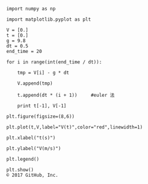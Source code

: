     import numpy as np 

    import matplotlib.pyplot as plt

    V = [0.]  
    t = [0.] 
    g = 9.8 
    dt = 0.5 
    end_time = 20

    for i in range(int(end_time / dt)):

	    tmp = V[i] - g * dt

	    V.append(tmp)

	    t.append(dt * (i + 1))     #euler 法

	    print t[-1], V[-1]

    plt.figure(figsize=(8,6)) 

    plt.plot(t,V,label="V(t)",color="red",linewidth=1)

    plt.xlabel("t(s)") 

    plt.ylabel("V(m/s)") 

    plt.legend()  

    plt.show()  
    © 2017 GitHub, Inc.
